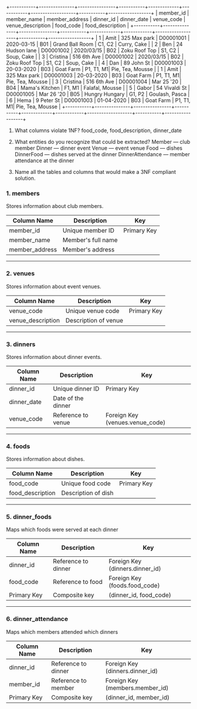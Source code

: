 +-----------+---------------+----------------+-----------+-------------+------------+-------------------+-----------+------------------+
| member_id | member_name   | member_address | dinner_id | dinner_date | venue_code | venue_description | food_code | food_description |
+-----------+---------------+----------------+-----------+-------------+------------+-------------------+-----------+------------------+
|         1 | Amit          | 325 Max park   | D00001001 | 2020-03-15  | B01        | Grand Ball Room   | C1, C2    | Curry, Cake      |
|         2 | Ben           | 24 Hudson lane | D00001002 | 2020/03/15  | B02        | Zoku Roof Top     | S1, C2    | Soup, Cake       |
|         3 | Cristina      | 516 6th Ave    | D00001002 | 2020/03/15  | B02        | Zoku Roof Top     | S1, C2    | Soup, Cake       |
|         4 | Dan           | 89 John St     | D00001003 | 20-03-2020  | B03        | Goat Farm         | P1, T1, M1| Pie, Tea, Mousse |
|         1 | Amit          | 325 Max park   | D00001003 | 20-03-2020  | B03        | Goat Farm         | P1, T1, M1| Pie, Tea, Mousse |
|         3 | Cristina      | 516 6th Ave    | D00001004 | Mar 25 '20  | B04        | Mama's Kitchen    | F1, M1    | Falafal, Mousse  |
|         5 | Gabor         | 54 Vivaldi St  | D00001005 | Mar 26 '20  | B05        | Hungry Hungary    | G1, P2    | Goulash, Pasca   |
|         6 | Hema          | 9 Peter St     | D00001003 | 01-04-2020  | B03        | Goat Farm         | P1, T1, M1| Pie, Tea, Mousse |
+-----------+---------------+----------------+-----------+-------------+------------+-------------------+-----------+------------------+

1. What columns violate 1NF?
food_code, food_description, dinner_date

2. What entities do you recognize that could be extracted?
Member — club member
Dinner — dinner event
Venue — event venue
Food — dishes
DinnerFood — dishes served at the dinner
DinnerAttendance — member attendance at the dinner

3. Name all the tables and columns that would make a 3NF compliant solution.

### 1. members  
Stores information about club members.

| Column Name     | Description         | Key         |
|-----------------|---------------------|-------------|
| member_id       | Unique member ID    | Primary Key |
| member_name     | Member's full name  |             |
| member_address  | Member's address    |             |

---

### 2. venues  
Stores information about event venues.

| Column Name        | Description            | Key         |
|--------------------|------------------------|-------------|
| venue_code         | Unique venue code      | Primary Key |
| venue_description  | Description of venue   |             |

---

### 3. dinners  
Stores information about dinner events.

| Column Name   | Description           | Key                                 |
|----------------|-----------------------|-------------------------------------|
| dinner_id      | Unique dinner ID      | Primary Key                         |
| dinner_date    | Date of the dinner    |                                     |
| venue_code     | Reference to venue    | Foreign Key (venues.venue_code)     |

---

### 4. foods  
Stores information about dishes.

| Column Name       | Description           | Key         |
|-------------------|-----------------------|-------------|
| food_code         | Unique food code      | Primary Key |
| food_description  | Description of dish   |             |

---

### 5. dinner_foods  
Maps which foods were served at each dinner

| Column Name   | Description            | Key                                 |
|---------------|------------------------|-------------------------------------|
| dinner_id     | Reference to dinner    | Foreign Key (dinners.dinner_id)     |
| food_code     | Reference to food      | Foreign Key (foods.food_code)       |
| Primary Key   | Composite key          | (dinner_id, food_code)              |

---

### 6. dinner_attendance  
Maps which members attended which dinners 

| Column Name   | Description            | Key                                 |
|---------------|------------------------|-------------------------------------|
| dinner_id     | Reference to dinner    | Foreign Key (dinners.dinner_id)     |
| member_id     | Reference to member    | Foreign Key (members.member_id)     |
| Primary Key   | Composite key          | (dinner_id, member_id)              |
